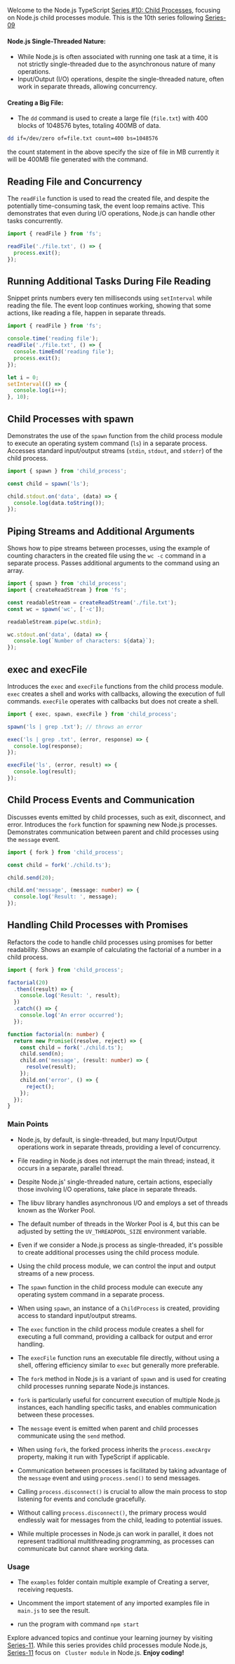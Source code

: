 Welcome to the Node.js TypeScript [Series #10: Child Processes](https://github.com/muneer-ahmed-khan/typescript-node-series/tree/master/series-10), focusing on Node.js child processes module. This is the 10th series following [Series-09](https://github.com/muneer-ahmed-khan/typescript-node-series/tree/master/series-09)




#### Node.js Single-Threaded Nature:
- While Node.js is often associated with running one task at a time, it is not strictly single-threaded due to the asynchronous nature of many operations.
- Input/Output (I/O) operations, despite the single-threaded nature, often work in separate threads, allowing concurrency.

#### Creating a Big File:
- The `dd` command is used to create a large file (`file.txt`) with 400 blocks of 1048576 bytes, totaling 400MB of data.

```bash
dd if=/dev/zero of=file.txt count=400 bs=1048576
```
the count statement in the above specify the size of file in MB currently it will be 400MB file generated with the command.

## Reading File and Concurrency

The `readFile` function is used to read the created file, and despite the potentially time-consuming task, the event loop remains active. This demonstrates that even during I/O operations, Node.js can handle other tasks concurrently.

```typescript
import { readFile } from 'fs';

readFile('./file.txt', () => {
  process.exit();
});
```

## Running Additional Tasks During File Reading
Snippet  prints numbers every ten milliseconds using `setInterval` while reading the file. The event loop continues working, showing that some actions, like reading a file, happen in separate threads.

```typescript
import { readFile } from 'fs';

console.time('reading file');
readFile('./file.txt', () => {
  console.timeEnd('reading file');
  process.exit();
});

let i = 0;
setInterval(() => {
  console.log(i++);
}, 10);
```

## Child Processes with spawn

Demonstrates the use of the `spawn` function from the child process module to execute an operating system command (`ls`) in a separate process. Accesses standard input/output streams (`stdin`, `stdout`, and `stderr`) of the child process.

```typescript
import { spawn } from 'child_process';

const child = spawn('ls');

child.stdout.on('data', (data) => {
  console.log(data.toString());
});
```

## Piping Streams and Additional Arguments

Shows how to pipe streams between processes, using the example of counting characters in the created file using the `wc -c` command in a separate process. Passes additional arguments to the command using an array.

```typescript
import { spawn } from 'child_process';
import { createReadStream } from 'fs';

const readableStream = createReadStream('./file.txt');
const wc = spawn('wc', ['-c']);

readableStream.pipe(wc.stdin);

wc.stdout.on('data', (data) => {
  console.log(`Number of characters: ${data}`);
});
```


## exec and execFile

Introduces the `exec` and `execFile` functions from the child process module. `exec` creates a shell and works with callbacks, allowing the execution of full commands. `execFile` operates with callbacks but does not create a shell.

```typescript
import { exec, spawn, execFile } from 'child_process';

spawn('ls | grep .txt'); // throws an error

exec('ls | grep .txt', (error, response) => {
  console.log(response);
});

execFile('ls', (error, result) => {
  console.log(result);
});
```

## Child Process Events and Communication

Discusses events emitted by child processes, such as exit, disconnect, and error. Introduces the `fork` function for spawning new Node.js processes. Demonstrates communication between parent and child processes using the `message` event.

```typescript
import { fork } from 'child_process';

const child = fork('./child.ts');

child.send(20);

child.on('message', (message: number) => {
  console.log('Result: ', message);
});
```

## Handling Child Processes with Promises

Refactors the code to handle child processes using promises for better readability. Shows an example of calculating the factorial of a number in a child process.

```typescript
import { fork } from 'child_process';

factorial(20)
  .then((result) => {
    console.log('Result: ', result);
  })
  .catch(() => {
    console.log('An error occurred');
  });

function factorial(n: number) {
  return new Promise((resolve, reject) => {
    const child = fork('./child.ts');
    child.send(n);
    child.on('message', (result: number) => {
      resolve(result);
    });
    child.on('error', () => {
      reject();
    });
  });
}
```











### Main Points

- Node.js, by default, is single-threaded, but many Input/Output operations work in separate threads, providing a level of concurrency.

- File reading in Node.js does not interrupt the main thread; instead, it occurs in a separate, parallel thread.

- Despite Node.js' single-threaded nature, certain actions, especially those involving I/O operations, take place in separate threads.

- The libuv library handles asynchronous I/O and employs a set of threads known as the Worker Pool.

- The default number of threads in the Worker Pool is 4, but this can be adjusted by setting the `UV_THREADPOOL_SIZE` environment variable.

- Even if we consider a Node.js process as single-threaded, it's possible to create additional processes using the child process module.

- Using the child process module, we can control the input and output streams of a new process.

- The `spawn` function in the child process module can execute any operating system command in a separate process.

- When using `spawn`, an instance of a `ChildProcess` is created, providing access to standard input/output streams.

- The `exec` function in the child process module creates a shell for executing a full command, providing a callback for output and error handling.

- The `execFile` function runs an executable file directly, without using a shell, offering efficiency similar to `exec` but generally more preferable.

- The `fork` method in Node.js is a variant of `spawn` and is used for creating child processes running separate Node.js instances.

- `fork` is particularly useful for concurrent execution of multiple Node.js instances, each handling specific tasks, and enables communication between these processes.

- The `message` event is emitted when parent and child processes communicate using the `send` method.

- When using `fork`, the forked process inherits the `process.execArgv` property, making it run with TypeScript if applicable.

- Communication between processes is facilitated by taking advantage of the `message` event and using `process.send()` to send messages.

- Calling `process.disconnect()` is crucial to allow the main process to stop listening for events and conclude gracefully.

- Without calling `process.disconnect()`, the primary process would endlessly wait for messages from the child, leading to potential issues.

- While multiple processes in Node.js can work in parallel, it does not represent traditional multithreading programming, as processes can communicate but cannot share working data.


### Usage
- The ```examples``` folder contain multiple example of Creating a server, receiving requests.

- Uncomment the import statement of any imported examples file in ```main.js``` to see the result.

- run the program with command
``` npm start ```


Explore advanced topics and continue your learning journey by visiting [Series-11](https://github.com/muneer-ahmed-khan/typescript-node-series/tree/master/series-11). While this series provides child processes module Node.js, [Series-11](https://github.com/muneer-ahmed-khan/typescript-node-series/tree/master/series-11) focus on ``` Cluster module``` in Node.js. **Enjoy coding!**










